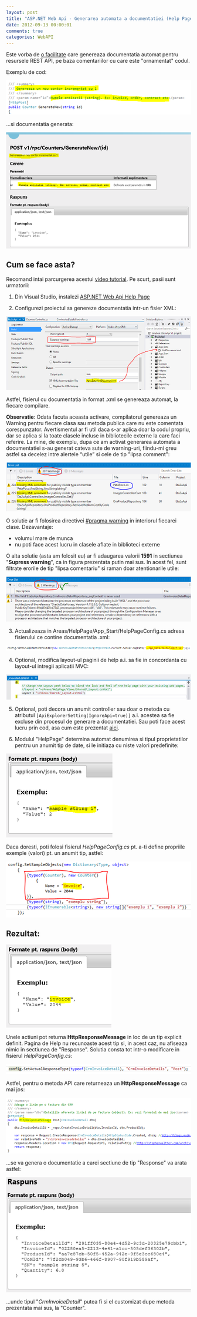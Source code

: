 ```yaml
---
layout: post
title: "ASP.NET Web Api - Generarea automata a documentatiei (Help Page)"
date: 2012-09-13 00:00:01
comments: true
categories: WebAPI
---
```


Este vorba de [o facilitate](http://www.nuget.org/packages/Microsoft.AspNet.WebApi.HelpPage) care genereaza documentatia automat pentru resursele REST API, pe baza comentariilor cu care este "ornamentat" codul.

Exemplu de cod:

![](/assets/images/2012/CodeComment.png)

...si documentatia generata:

![](/assets/images/2012/HelpDemo.png)

## Cum se face asta?

Recomand intai parcurgerea acestui [video tutorial](http://blogs.msdn.com/b/yaohuang1/archive/2012/08/15/introducing-the-asp-net-web-api-help-page-preview.aspx). Pe scurt, pasii sunt urmatorii:

1. Din Visual Studio, instalezi [ASP.NET Web Api Help Page](http://www.nuget.org/packages/Microsoft.AspNet.WebApi.HelpPage)

2. Configurezi proiectul sa genereze documentatia intr-un fisier XML:

![](/assets/images/2012/ConfigDocXml2.png)

Astfel, fisierul cu documentatia in format .xml se genereaza automat, la fiecare compilare.

**Observatie**: Odata facuta aceasta activare, compilatorul genereaza un Warning pentru fiecare clasa sau metoda publica care nu este comentata corespunzator. Avertismentul ar fi util daca s-ar aplica doar la codul propriu, dar se aplica si la toate clasele incluse in bibliotecile externe la care faci referire. La mine, de exemplu, dupa ce am activat generarea automata a documentatiei s-au generat cateva sute de warning-uri, fiindu-mi greu astfel sa decelez intre alertele “utile” si cele de tip "lipsa comment":

![](/assets/images/2012/MultipleWarnings.png)

O solutie ar fi folosirea directivei [#pragma warning](<http://msdn.microsoft.com/en-us/library/441722ys(v=vs.80).aspx>) in interiorul fiecarei clase. Dezavantaje:

- volumul mare de munca
- nu poti face acest lucru in clasele aflate in biblioteci externe

O alta solutie (asta am folosit eu) ar fi adaugarea valorii **1591** in sectiunea "**Supress warning**", ca in figura prezentata putin mai sus. In acest fel, sunt filtrate erorile de tip "lipsa comentariu" si raman doar atentionarile utile:

![](/assets/images/2012/2warnings.png)

3. Actualizeaza in Areas/HelpPage/App_Start/HelpPageConfig.cs adresa fisierului ce contine documentatia .xml:

![](/assets/images/2012/adrxml.png)

4. Optional, modifica layout-ul paginii de help a.i. sa fie in concordanta cu layout-ul intregii aplicatii MVC:

![](/assets/images/2012/layout.png)

5. Optional, poti decora un anumit controller sau doar o metoda cu atributul `[ApiExplorerSetting(IgnoreApi=true)]` a.i. acestea sa fie excluse din procesul de generare a documentatiei. Sau poti face acest lucru prin cod, asa cum este prezentat [aici](http://blogs.msdn.com/b/kiranchalla/archive/2012/09/04/opting-in-controllers-to-show-up-on-help-page.aspx).

6. Modulul "HelpPage" determina automat denumirea si tipul proprietatilor pentru un anumit tip de date, si le initiaza cu niste valori predefinite:

![](/assets/images/2012/defaultvalues.png)

Daca doresti, poti folosi fisierul _HelpPageConfig.cs_ pt. a-ti define propriile exemple (valori) pt. un anumit tip, astfel:

![](/assets/images/2012/customvalues.png)

## Rezultat:

![](/assets/images/2012/customvalues2.png)

Unele actiuni pot returna **HttpResponseMessage** in loc de un tip explicit definit. Pagina de Help nu recunoaste acest tip si, in acest caz, nu afiseaza nimic in sectiunea de "Response". Solutia consta tot intr-o modificare in fisierul _HelpPageConfig.cs_:

![](/assets/images/2012/config.png)

Astfel, pentru o metoda API care returneaza un **HttpResponseMessage** ca mai jos:

![](/assets/images/2012/postmethod.png)

...se va genera o documentatie a carei sectiune de tip "Response" va arata astfel:

![](/assets/images/2012/response.png)

...unde tipul "_CrmInvoiceDetail_" putea fi si el customizat dupe metoda prezentata mai sus, la "Counter".
